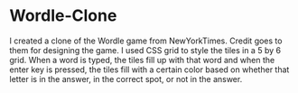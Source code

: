 # Wordle-Clone
I created a clone of the Wordle game from NewYorkTimes. Credit goes to them for designing the game. I used CSS grid to style the tiles in a 5 by 6 grid. When a word is typed, the tiles fill up with that word and when the enter key is pressed, the tiles fill with a certain color based on whether that letter is in the answer, in the correct spot, or not in the answer.
